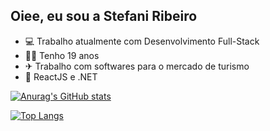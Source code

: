 ## Oiee, eu sou a Stefani Ribeiro


- 💻 Trabalho atualmente com Desenvolvimento Full-Stack
- 👩🏻 Tenho 19 anos
- ✈  Trabalho com softwares para o mercado de turismo
- 💙  ReactJS e .NET

[![Anurag's GitHub stats](https://github-readme-stats.vercel.app/api?username=StefaniRibeiro)](https://github.com/anuraghazra/github-readme-stats)

[![Top Langs](https://github-readme-stats.vercel.app/api/top-langs/?username=StefaniRibeiro)](https://github.com/anuraghazra/github-readme-stats)
